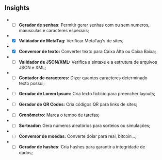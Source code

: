 ## Insights

- -[ ] **Gerador de senhas:** Permitir gerar senhas com ou sem numeros, maiusculas e caracteres especiais;
- -[x] **Validador de MetaTag:** Verificar MetaTag's de sites;
- -[x] **Conversor de texto:** Converter texto para Caixa Alta ou Caixa Baixa;
- -[ ] **Validador de JSON/XML:** Verifica a sintaxe e a estrutura de arquivos JSON e XML;
- -[ ] **Contador de caracteres:** Dizer quantos caracteres determinado texto possui;
- -[ ] **Gerador de Lorem Ipsum:** Cria texto fictício para preencher layouts;
- -[ ] **Gerador de QR Codes:** Cria códigos QR para links de sites;
- -[ ] **Cronômetro:** Marca o tempo de tarefas;
- -[ ] **Sorteador:** Gera números aleatórios para sorteios ou simulações;
- -[ ] **Conversor de moedas:** Converte dolar para real, bitcoin...;
- -[ ] **Gerador de hashes:** Cria hashes para garantir a integridade de dados;
